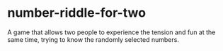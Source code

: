# number-riddle-for-two
A game that allows two people to experience the tension and fun at the same time, trying to know the randomly selected numbers.
